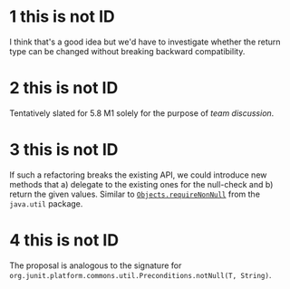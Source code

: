 # 1 this is not ID
I think that's a good idea but we'd have to investigate whether the return type can be changed without breaking backward compatibility.



# 2 this is not ID
Tentatively slated for 5.8 M1 solely for the purpose of _team discussion_.



# 3 this is not ID
If such a refactoring breaks the existing API, we could introduce new methods that a) delegate to the existing ones for the null-check and b) return the given values. Similar to [`Objects.requireNonNull`](https://docs.oracle.com/javase/8/docs/api/java/util/Objects.html#requireNonNull-T-) from the `java.util` package.



# 4 this is not ID
The proposal is analogous to the signature for `org.junit.platform.commons.util.Preconditions.notNull(T, String)`.




